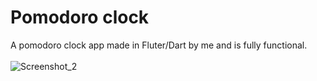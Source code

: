 # Pomodoro clock
A pomodoro clock app made in Fluter/Dart by me and is fully functional.
<br>
<br>
![Screenshot_2](https://github.com/DarkSaibot/PomodoroClock/assets/86971123/f042b436-d1a4-45f5-b934-9aa59e658bdc)

